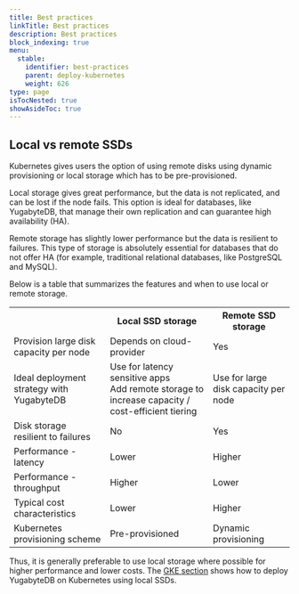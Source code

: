 ```yaml
---
title: Best practices
linkTitle: Best practices
description: Best practices
block_indexing: true
menu:
  stable:
    identifier: best-practices
    parent: deploy-kubernetes
    weight: 626
type: page
isTocNested: true
showAsideToc: true
---
```


## Local vs remote SSDs 

Kubernetes gives users the option of using remote disks using dynamic provisioning or local storage which has to be pre-provisioned.

Local storage gives great performance, but the data is not replicated, and can be lost if the node fails. This option is ideal for databases, like YugabyteDB, that manage their own replication and can guarantee high availability (HA).

Remote storage has slightly lower performance but the data is resilient to failures. This type of storage is absolutely essential for databases that do not offer HA (for example, traditional relational databases, like PostgreSQL and MySQL).

Below is a table that summarizes the features and when to use local or remote storage.

<table>
  <tr>
    <th></th>
    <th>Local SSD storage</th> 
    <th>Remote SSD storage</th>
  </tr>
  <tr>
    <td>Provision large disk capacity per node</td>
    <td>Depends on cloud-provider</td> 
    <td>Yes</td>
  </tr>
  <tr>
    <td>Ideal deployment strategy with YugabyteDB</td>
    <td>Use for latency sensitive apps <br> Add remote storage to increase capacity / cost-efficient tiering</td>
    <td>Use for large disk capacity per node</td>
  </tr>
  <tr>
    <td>Disk storage resilient to failures</td>
    <td>No</td> 
    <td>Yes</td>
  </tr>
  <tr>
    <td>Performance - latency</td>
    <td>Lower</td> 
    <td>Higher</td>
  </tr>
  <tr>
    <td>Performance - throughput</td>
    <td>Higher</td> 
    <td>Lower</td>
  </tr>
  <tr>
    <td>Typical cost characteristics</td>
    <td>Lower</td> 
    <td>Higher</td>
  </tr>
  <tr>
    <td>Kubernetes provisioning scheme</td>
    <td>Pre-provisioned</td> 
    <td>Dynamic provisioning</td>
  </tr>
</table>

Thus, it is generally preferable to use local storage where possible for higher performance and lower costs. The [GKE section](../gke/statefulset-yaml/) shows how to deploy YugabyteDB on Kubernetes using local SSDs.

